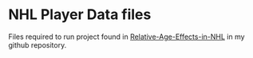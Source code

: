 # NHL Player Data files
Files required to run project found in [Relative-Age-Effects-in-NHL](https://github.com/faresissa/Relative-Age-Effect-in-NHL) in my github repository.
